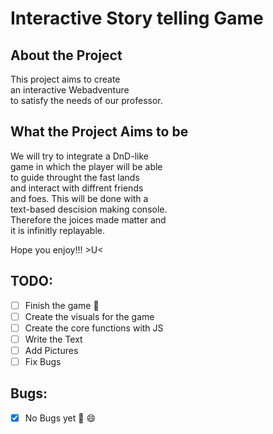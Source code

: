 # Interactive Story telling Game
## About the Project
  
This project aims to create  
an interactive Webadventure  
to satisfy the needs of our professor.

## What the Project Aims to be
  
We will try to integrate a DnD-like  
game in which the player will be able  
to guide throught the fast lands  
and interact with diffrent friends   
and foes. This will be done with a  
text-based descision making console.  
Therefore the joices made matter and  
it is infinitly replayable.  
  
Hope you enjoy!!! >U<

## TODO:
- [ ] Finish the game :eyes:
- [ ] Create the visuals for the game
- [ ] Create the core functions with JS
- [ ] Write the Text
- [ ] Add Pictures
- [ ] Fix Bugs

## Bugs:
- [x] No Bugs yet 🎉 😄

